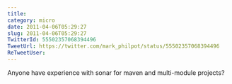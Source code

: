 ```yaml
---
title: 
category: micro
date: 2011-04-06T05:29:27
slug: 2011-04-06T05:29:27
TwitterId: 55502357068394496
TweetUrl: https://twitter.com/mark_philpot/status/55502357068394496
ReTweetUser: 
---
```


Anyone have experience with sonar for maven and multi-module projects?